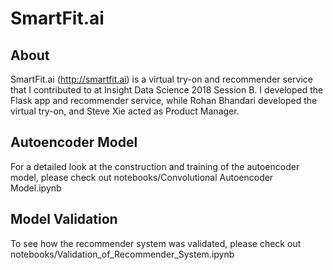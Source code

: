 # SmartFit.ai

## About
SmartFit.ai (http://smartfit.ai) is a virtual try-on and recommender service that I contributed to at Insight Data Science 2018 Session B. I developed the Flask app and recommender service, while Rohan Bhandari developed the virtual try-on, and Steve Xie acted as Product Manager. 

## Autoencoder Model
For a detailed look at the construction and training of the autoencoder model, please check out notebooks/Convolutional Autoencoder Model.ipynb

## Model Validation
To see how the recommender system was validated, please check out notebooks/Validation_of_Recommender_System.ipynb
